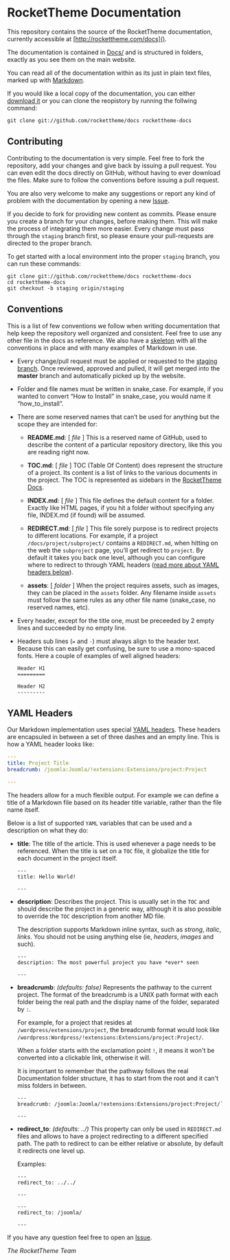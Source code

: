 RocketTheme Documentation
=========================
This repository contains the source of the RocketTheme documentation, currently accessible at [http://rockettheme.com/docs]().

The documentation is contained in [Docs/](Docs) and is structured in folders, exactly as you see them on the main website.

You can read all of the documentation within as its just in plain text files, marked up with [Markdown](http://daringfireball.net/projects/markdown/).

If you would like a local copy of the documentation, you can either [download it](https://github.com/rockettheme/docs/archive/master.zip) or you can clone the reopistory by running the follwing command:

~~~
git clone git://github.com/rockettheme/docs rockettheme-docs
~~~


Contributing
------------
Contributing to the documentation is very simple. Feel free to fork the repository, add your changes and give back by issuing a pull request. You can even edit the docs directly on GitHub, without having to ever download the files. Make sure to follow the conventions before issuing a pull request.

You are also very welcome to make any suggestions or report any kind of problem with the documentation by opening a new [Issue](https://github.com/rockettheme/docs/issues/new).

If you decide to fork for providing new content as commits. Please ensure you create a branch for your changes, before making them. This will make the process of integrating them more easier. Every change must pass through the `staging` branch first, so please ensure your pull-requests are directed to the proper branch.

To get started with a local environment into the proper `staging` branch, you can run these commands:

~~~
git clone git://github.com/rockettheme/docs rockettheme-docs
cd rockettheme-docs
git checkout -b staging origin/staging
~~~


Conventions
-----------
This is a list of few conventions we follow when writing documentation that help keep the repository well organized and consistent. Feel free to use any other file in the docs as reference. We also have a [skeleton](Skeleton.md) with all the conventions in place and with many examples of Markdown in use.

* Every change/pull request must be applied or requested to the [staging branch](https://github.com/rockettheme/docs/tree/staging). Once reviewed, approved and pulled, it will get merged into the **master** branch and automatically picked up by the website.

* Folder and file names must be written in snake_case. For example, if you wanted to convert “How to Install” in snake_case, you would name it “how_to_install”.

* There are some reserved names that can’t be used for anything but the scope they are intended for:
    * **README.md**: [ _file_ ] This is a reserved name of GitHub, used to describe the content of a particular repository directory, like this you are reading right now.

    * **TOC.md**: [ _file_ ] TOC (Table Of Content) does represent the structure of a project. Its content is a list of links to the various documents in the project. The TOC is represented as sidebars in the [RocketTheme Docs](http://rockettheme.com/docs).

    * **INDEX.md**: [ _file_ ] This file defines the default content for a folder. Exactly like HTML pages, if you hit a folder without specifying any file, INDEX.md (if found) will be assumed.

    * **REDIRECT.md**: [ _file_ ] This file sorely purpose is to redirect projects to different locations. For example, if a project `/docs/project/subproject/` contains a `REDIRECT.md`, when hitting on the web the `subproject` page, you’ll get redirect to `project`. By default it takes you back one level, although you can configure where to redirect to through YAML headers ([read more about YAML headers below](#yaml-headers)).

    * **assets**: [ _folder_ ] When the project requires assets, such as images, they can be placed in the `assets` folder. Any filename inside `assets` must follow the same rules as any other file name (snake_case, no reserved names, etc).

* Every header, except for the title one, must be preceeded by 2 empty lines and succeeded by no empty line.

* Headers sub lines (`=` and `-`) must always align to the header text. Because this can easily get confusing, be sure to use a mono-spaced fonts. Here a couple of examples of well aligned headers:

    ~~~
    Header H1
    =========

    Header H2
    ---------
    ~~~


YAML Headers
------------
Our Markdown implementation uses special [YAML headers](http://www.yaml.org/spec/1.2/spec.html). These headers are encapsuled in between a set of three dashes and an empty line. This is how a YAML header looks like:

~~~ .yaml
---
title: Project Title
breadcrumb: /joomla:Joomla/!extensions:Extensions/project:Project

---
~~~

The headers allow for a much flexible output. For example we can define a title of a Markdown file based on its header title variable, rather than the file name itself.

Below is a list of supported `YAML` variables that can be used and a description on what they do:

* **title**: The title of the article. This is used whenever a page needs to be referenced. When the title is set on a `TOC` file, it globalize the title for each document in the project itself.

    ~~~
    ---
    title: Hello World!

    ---
    ~~~

* **description**: Describes the project. This is usually set in the `TOC` and should describe the project in a generic way, although it is also possible to override the `TOC` description from another MD file.

    The description supports Markdown inline syntax, such as _strong_, _italic_, _links_. You should not be using anything else (ie, _headers_, _images_ and such).

    ~~~
    ---
    description: The most powerful project you have *ever* seen

    ---
    ~~~


* **breadcrumb**: _(defaults: false)_ Represents the pathway to the current project. The format of the breadcrumb is a UNIX path format with each folder being the real path and the display name of the folder, separated by `:`.

    For example, for a project that resides at `/wordpress/extensions/project`, the breadcrumb format would look like `/wordpress:Wordpress/!extensions:Extensions/project:Project/`.

    When a folder starts with the exclamation point `!`, it means it won't be converted into a clickable link, otherwise it will.

    It is important to remember that the pathway follows the real Documentation folder structure, it has to start from the root and it can't miss folders in between.

    ~~~
    ---
    breadcrumb: /joomla:Joomla/!extensions:Extensions/project:Project/`

    ---
    ~~~

* **redirect_to**: _(defaults: ../)_ This property can only be used in `REDIRECT.md` files and allows to have a project redirecting to a different specified path. The path to redirect to can be either relative or absolute, by default it redirects one level up.

    Examples:

    ~~~
    ---
    redirect_to: ../../

    ---
    ~~~

    ~~~
    ---
    redirect_to: /joomla/

    ---
    ~~~

If you have any question feel free to open an [Issue](https://github.com/rockettheme/docs/issues/new).

_The RocketTheme Team_
